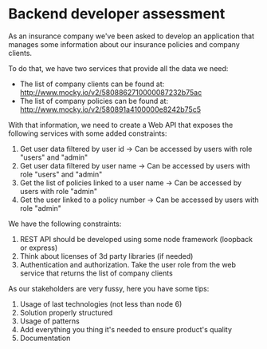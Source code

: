 # Backend developer assessment

As an insurance company we've been asked to develop an application that manages some information about our insurance policies and company clients. 

To do that, we have two services that provide all the data we need:
- The list of company clients can be found at: http://www.mocky.io/v2/5808862710000087232b75ac
- The list of company policies can be found at: http://www.mocky.io/v2/580891a4100000e8242b75c5
  
With that information, we need to create a Web API that exposes the following services with some added constraints:

1. Get user data filtered by user id -> Can be accessed by users with role "users"
and "admin"
1. Get user data filtered by user name -> Can be accessed by users with role
"users" and "admin"
1. Get the list of policies linked to a user name -> Can be accessed by users with
role "admin"
1. Get the user linked to a policy number -> Can be accessed by users with role "admin"
   
We have the following constraints:
1. REST API should be developed using some node framework (loopback or
express)
1. Think about licenses of 3d party libraries (if needed)
1. Authentication and authorization. Take the user role from the web service that returns the list of company clients
   
As our stakeholders are very fussy, here you have some tips:

1. Usage of last technologies (not less than node 6)
2. Solution properly structured
3. Usage of patterns
4. Add everything you thing it's needed to ensure product's quality
5. Documentation